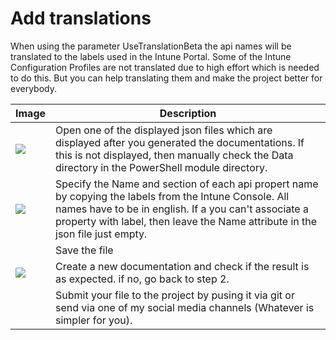 # Add translations

When using the parameter UseTranslationBeta the api names will be translated to the labels used in the Intune Portal. Some of the Intune Configuration Profiles are not translated due to high effort which is needed to do this. But you can help translating them and make the project better for everybody. 

|  Image  |  Description |
|--- |--- |
| <img src="https://github.com/ThomasKur/IntuneDocumentation/blob/master/Images/Translate-Manuals-1.png">  |Open one of the displayed json files which are displayed after you generated the documentations. If this is not displayed, then manually check the Data directory in the PowerShell module directory. |
| <img src="https://github.com/ThomasKur/IntuneDocumentation/blob/master/Images/Translate-Manuals-2.png">  |Specify the Name and section of each api propert name by copying the labels from the Intune Console. All names have to be in english. If a you can't associate a property with label, then leave the Name attribute in the json file just empty.|
|   |Save the file|
| <img src="https://github.com/ThomasKur/IntuneDocumentation/blob/master/Images/Translate-Manuals-3.png">  |Create a new documentation and check if the result is as expected. if no, go back to step 2.|
|   |Submit your file to the project by pusing it via git or send via one of my social media channels (Whatever is simpler for you).|
